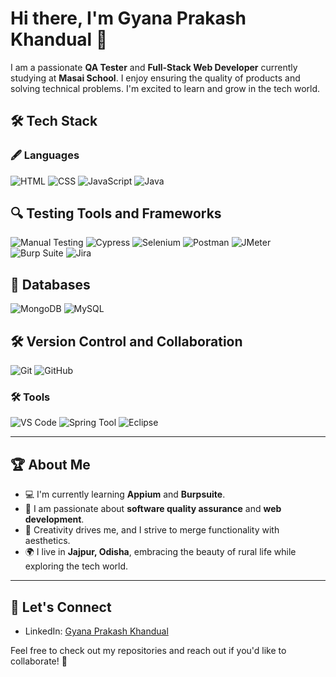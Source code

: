 # Hi there, I'm Gyana Prakash Khandual 👋

I am a passionate **QA Tester** and **Full-Stack Web Developer** currently studying at **Masai School**. I enjoy ensuring the quality of products and solving technical problems. I'm excited to learn and grow in the tech world.


## 🛠️ Tech Stack  

### 🖋️ **Languages**  
![HTML](https://img.shields.io/badge/-HTML-E34F26?logo=html5&logoColor=white&style=flat-square) 
![CSS](https://img.shields.io/badge/-CSS-1572B6?logo=css3&logoColor=white&style=flat-square) 
![JavaScript](https://img.shields.io/badge/-JavaScript-F7DF1E?logo=javascript&logoColor=black&style=flat-square) 
![Java](https://img.shields.io/badge/-Java-007396?logo=java&logoColor=white&style=flat-square)


## 🔍 Testing Tools and Frameworks
![Manual Testing](https://img.shields.io/badge/Tool-Manual_Testing-green?style=flat-square)
![Cypress](https://img.shields.io/badge/Framework-Cypress-darkgreen?style=flat-square&logo=cypress)
![Selenium](https://img.shields.io/badge/Tool-Selenium-brightgreen?style=flat-square&logo=selenium)
![Postman](https://img.shields.io/badge/Tool-Postman-orange?style=flat-square&logo=postman)
![JMeter](https://img.shields.io/badge/Tool-JMeter-red?style=flat-square&logo=apachejmeter)
![Burp Suite](https://img.shields.io/badge/Tool-Burp_Suite-lightgrey?style=flat-square&logo=burp-suite)
![Jira](https://img.shields.io/badge/Tool-Jira-blue?style=flat-square&logo=jira)


## 💾 Databases
![MongoDB](https://img.shields.io/badge/Database-MongoDB-green?style=flat-square&logo=mongodb)
![MySQL](https://img.shields.io/badge/Database-MySQL-blue?style=flat-square&logo=mysql)


## 🛠️ Version Control and Collaboration
![Git](https://img.shields.io/badge/Version_Control-Git-orange?style=flat-square&logo=git)
![GitHub](https://img.shields.io/badge/Platform-GitHub-black?style=flat-square&logo=github)



### 🛠️ **Tools**  
![VS Code](https://img.shields.io/badge/-VS%20Code-007ACC?logo=visualstudiocode&logoColor=white&style=flat-square) 
![Spring Tool](https://img.shields.io/badge/-Spring%20Tool-6DB33F?logo=spring&logoColor=white&style=flat-square) 
![Eclipse](https://img.shields.io/badge/-Eclipse-2C2255?logo=eclipse&logoColor=white&style=flat-square) 


---

## 🏆 About Me  

- 💻 I'm currently learning **Appium** and **Burpsuite**.  
- 🌱 I am passionate about **software quality assurance** and **web development**.  
- 🎨 Creativity drives me, and I strive to merge functionality with aesthetics.  
- 🌍 I live in **Jajpur, Odisha**, embracing the beauty of rural life while exploring the tech world.  

---


## 📣 Let's Connect
- LinkedIn: [Gyana Prakash Khandual](https://www.linkedin.com/in/gyana-prakash-khandual-79b205332/)


Feel free to check out my repositories and reach out if you'd like to collaborate! 🔧
